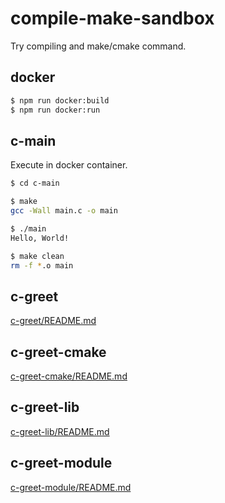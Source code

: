 # compile-make-sandbox
Try compiling and make/cmake command.


## docker
```bash
$ npm run docker:build
$ npm run docker:run
```


## c-main
Execute in docker container.

```bash
$ cd c-main

$ make
gcc -Wall main.c -o main

$ ./main
Hello, World!

$ make clean
rm -f *.o main
```


## c-greet
[c-greet/README.md](./c-greet/README.md)


## c-greet-cmake
[c-greet-cmake/README.md](./c-greet-cmake/README.md)


## c-greet-lib
[c-greet-lib/README.md](./c-greet-lib/README.md)


## c-greet-module
[c-greet-module/README.md](./c-greet-module/README.md)

